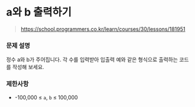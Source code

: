 # a와 b 출력하기

> https://school.programmers.co.kr/learn/courses/30/lessons/181951

### 문제 설명

정수 a와 b가 주어집니다. 각 수를 입력받아 입출력 예와 같은 형식으로 출력하는 코드를 작성해 보세요.

### 제한사항

- -100,000 ≤ `a`, `b` ≤ 100,000
